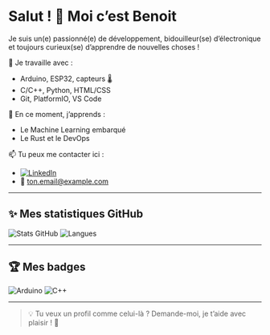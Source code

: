 # Salut ! 👋 Moi c’est Benoit 

Je suis un(e) passionné(e) de développement, bidouilleur(se) d’électronique et toujours curieux(se) d’apprendre de nouvelles choses !  

🔧 Je travaille avec :  
- Arduino, ESP32, capteurs 🌡️
- C/C++, Python, HTML/CSS
- Git, PlatformIO, VS Code

🌱 En ce moment, j’apprends :  
- Le Machine Learning embarqué
- Le Rust et le DevOps

📫 Tu peux me contacter ici :  
- [![LinkedIn](https://img.shields.io/badge/LinkedIn-blue?logo=linkedin&logoColor=white)](https://www.linkedin.com/in/tonprofil)
- 📧 ton.email@example.com

---

## ✨ Mes statistiques GitHub

![Stats GitHub](https://github-readme-stats.vercel.app/api?username=BOREKBenoit&show_icons=true&theme=tokyonight)
![Langues](https://github-readme-stats.vercel.app/api/top-langs/?username=BOREKBenoit&layout=compact&theme=tokyonight)

---

## 🏆 Mes badges

![Arduino](https://img.shields.io/badge/Arduino-hardware-green?logo=arduino)
![C++](https://img.shields.io/badge/C++-language-blue?logo=c%2b%2b)

---

> 💡 Tu veux un profil comme celui-là ? Demande-moi, je t’aide avec plaisir ! 🥰
